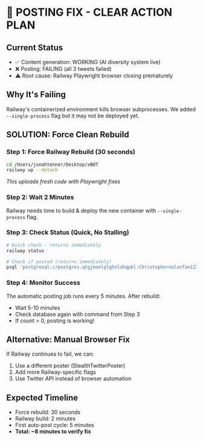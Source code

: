# 🚨 POSTING FIX - CLEAR ACTION PLAN

## Current Status
- ✅ Content generation: WORKING (AI diversity system live)
- ❌ Posting: FAILING (all 3 tweets failed)
- ⚠️ Root cause: Railway Playwright browser closing prematurely

## Why It's Failing
Railway's containerized environment kills browser subprocesses. We added `--single-process` flag but it may not be deployed yet.

## SOLUTION: Force Clean Rebuild

### Step 1: Force Railway Rebuild (30 seconds)
```bash
cd /Users/jonahtenner/Desktop/xBOT
railway up --detach
```
*This uploads fresh code with Playwright fixes*

### Step 2: Wait 2 Minutes
Railway needs time to build & deploy the new container with `--single-process` flag.

### Step 3: Check Status (Quick, No Stalling)
```bash
# Quick check - returns immediately
railway status

# Check if posted (returns immediately)
psql 'postgresql://postgres.qtgjmaelglghnlahqpbl:Christophernolanfan123!!@aws-0-us-east-1.pooler.supabase.com:6543/postgres?sslmode=require' -t -c "SELECT COUNT(*) FROM content_metadata WHERE status = 'posted' AND generated_at > NOW() - INTERVAL '10 minutes';"
```

### Step 4: Monitor Success
The automatic posting job runs every 5 minutes. After rebuild:
- Wait 5-10 minutes
- Check database again with command from Step 3
- If count > 0, posting is working!

## Alternative: Manual Browser Fix
If Railway continues to fail, we can:
1. Use a different poster (StealthTwitterPoster)
2. Add more Railway-specific flags
3. Use Twitter API instead of browser automation

## Expected Timeline
- Force rebuild: 30 seconds
- Railway build: 2 minutes  
- First auto-post cycle: 5 minutes
- **Total: ~8 minutes to verify fix**

